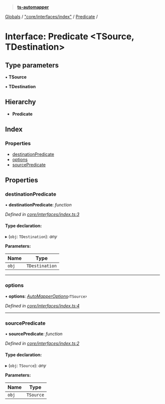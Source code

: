 > **[ts-automapper](../README.md)**

[Globals](../globals.md) / ["core/interfaces/index"](../modules/_core_interfaces_index_.md) / [Predicate](_core_interfaces_index_.predicate.md) /

# Interface: Predicate <**TSource, TDestination**>

## Type parameters

▪ **TSource**

▪ **TDestination**

## Hierarchy

* **Predicate**

## Index

### Properties

* [destinationPredicate](_core_interfaces_index_.predicate.md#destinationpredicate)
* [options](_core_interfaces_index_.predicate.md#options)
* [sourcePredicate](_core_interfaces_index_.predicate.md#sourcepredicate)

## Properties

###  destinationPredicate

• **destinationPredicate**: *function*

*Defined in [core/interfaces/index.ts:3](https://github.com/MADEiN83/ts-automapper/blob/a1de38d/src/core/interfaces/index.ts#L3)*

#### Type declaration:

▸ (`obj`: `TDestination`): *any*

**Parameters:**

Name | Type |
------ | ------ |
`obj` | `TDestination` |

___

###  options

• **options**: *[AutoMapperOptions](_core_interfaces_index_.automapperoptions.md)‹*`TSource`*›*

*Defined in [core/interfaces/index.ts:4](https://github.com/MADEiN83/ts-automapper/blob/a1de38d/src/core/interfaces/index.ts#L4)*

___

###  sourcePredicate

• **sourcePredicate**: *function*

*Defined in [core/interfaces/index.ts:2](https://github.com/MADEiN83/ts-automapper/blob/a1de38d/src/core/interfaces/index.ts#L2)*

#### Type declaration:

▸ (`obj`: `TSource`): *any*

**Parameters:**

Name | Type |
------ | ------ |
`obj` | `TSource` |